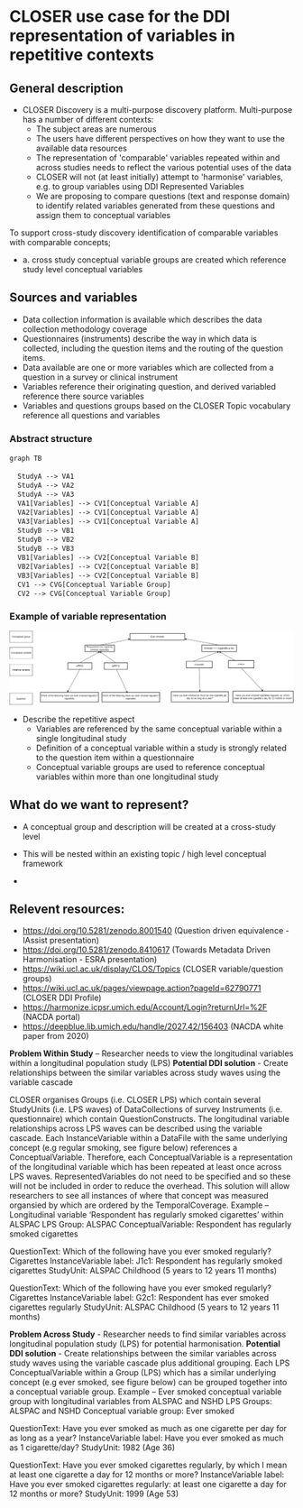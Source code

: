 # CLOSER use case for the DDI representation of variables in repetitive contexts

## General description

- CLOSER Discovery is a multi-purpose discovery platform. Multi-purpose has a number of different contexts:
  - The subject areas are numerous
  - The users have different perspectives on how they want to use the available data resources
  - The representation of 'comparable' variables repeated within and across studies needs to reflect the various potential uses of the data
  - CLOSER will not (at least initially) attempt to 'harmonise' variables, e.g. to group variables using DDI Represented Variables
  - We are proposing to compare questions (text and response domain) to identify related variables generated from these questions and assign them to conceptual variables
 
To support cross-study discovery identification of comparable variables with comparable concepts;
  - a. cross study conceptual variable groups are created which reference study level conceptual variables

## Sources and variables

- Data collection information is available which describes the data collection methodology coverage
- Questionnaires (instruments) describe the way in which data is collected, including the question items and the routing of the question items.
- Data available are one or more variables which are collected from a question in a survey or clinical instrument
- Variables reference their originating question, and derived variabled reference there source variables
- Variables and questions groups based on the CLOSER Topic vocabulary reference all questions and variables

### Abstract structure

``` mermaid
graph TB

  StudyA --> VA1
  StudyA --> VA2
  StudyA --> VA3
  VA1[Variables] --> CV1[Conceptual Variable A] 
  VA2[Variables] --> CV1[Conceptual Variable A] 
  VA3[Variables] --> CV1[Conceptual Variable A]
  StudyB --> VB1
  StudyB --> VB2
  StudyB --> VB3
  VB1[Variables] --> CV2[Conceptual Variable B] 
  VB2[Variables] --> CV2[Conceptual Variable B] 
  VB3[Variables] --> CV2[Conceptual Variable B]
  CV1 --> CVG[Conceptual Variable Group]
  CV2 --> CVG[Conceptual Variable Group]
```

### Example of variable representation


![img](./img/closer-example-image.png)


- Describe the repetitive aspect
  - Variables are referenced by the same conceptual variable within a single longitudinal study
  - Definition of a conceptual variable within a study is strongly related to the question item within a questionnaire
  - Conceptual variable groups are used to reference conceptual variables within more than one longitudinal study

## What do we want to represent?

- A conceptual group and description will be created at a cross-study level
- This will be nested within an existing topic / high level conceptual framework

- 


## Relevent resources:
- https://doi.org/10.5281/zenodo.8001540 (Question driven equivalence - IAssist presentation)
- https://doi.org/10.5281/zenodo.8410617 (Towards Metadata Driven Harmonisation - ESRA presentation)
- https://wiki.ucl.ac.uk/display/CLOS/Topics (CLOSER variable/question groups)
- https://wiki.ucl.ac.uk/pages/viewpage.action?pageId=62790771 (CLOSER DDI Profile)
- https://harmonize.icpsr.umich.edu/Account/Login?returnUrl=%2F (NACDA portal)
- https://deepblue.lib.umich.edu/handle/2027.42/156403 (NACDA white paper from 2020)

**Problem Within Study** – Researcher needs to view the longitudinal variables within a longitudinal population study (LPS)
**Potential DDI solution** - Create relationships between the similar variables across study waves using the variable cascade

CLOSER organises Groups (i.e. CLOSER LPS) which contain several StudyUnits (i.e. LPS waves) of DataCollections of survey Instruments (i.e. questionnaire) which contain QuestionConstructs. 
The longitudinal variable relationships across LPS waves can be described using the variable cascade. Each InstanceVariable within a DataFile with the same underlying concept (e.g regular smoking, see figure below) references a ConceptualVariable. Therefore, each ConceptualVariable is a representation of the longitudinal variable which has been repeated at least once across LPS waves. RepresentedVariables do not need to be specified and so these will not be included in order to reduce the overhead. 
This solution will allow researchers to see all instances of where that concept was measured organsied by which are ordered by the TemporalCoverage.
Example – Longitudinal variable ‘Respondent has regularly smoked cigarettes’ within ALSPAC LPS
Group: ALSPAC
ConceptualVariable: Respondent has regularly smoked cigarettes

QuestionText: Which of the following have you ever smoked regularly? Cigarettes
InstanceVariable label: J1c1: Respondent has regularly smoked cigarettes
StudyUnit: ALSPAC Childhood (5 years to 12 years 11 months)

QuestionText: Which of the following have you ever smoked regularly? Cigarettes
InstanceVariable label: G2c1: Respondent has ever smoked cigarettes regularly
StudyUnit: ALSPAC Childhood (5 years to 12 years 11 months)

**Problem Across Study** - Researcher needs to find similar variables across longitudinal population study (LPS) for potential harmonisation. 
**Potential DDI solution** - Create relationships between the similar variables across study waves using the variable cascade plus additional grouping.
Each LPS ConceptualVariable within a Group (LPS) which has a similar underlying concept (e.g ever smoked, see figure below) can be grouped together into a conceptual variable group.
Example – Ever smoked conceptual variable group with longitudinal variables from ALSPAC and NSHD LPS
Groups: ALSPAC and NSHD
Conceptual variable group: Ever smoked

QuestionText: Have you ever smoked as much as one cigarette per day for as long as a year?
InstanceVariable label: Have you ever smoked as much as 1 cigarette/day?
StudyUnit: 1982 (Age 36)

QuestionText: Have you ever smoked cigarettes regularly, by which I mean at least one cigarette a day for 12 months or more?
InstanceVariable label: Have you ever smoked cigarettes regularly: at least one cigarette a day for 12 months or more? 
StudyUnit: 1999 (Age 53)

